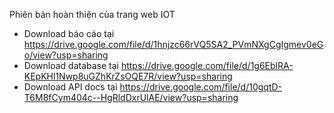 Phiên bản hoàn thiện của trang web IOT
- Download báo cáo tại https://drive.google.com/file/d/1hnjzc66rVQ5SA2_PVmNXgCgIgmev0eGo/view?usp=sharing
- Download database tại https://drive.google.com/file/d/1g6EblRA-KEpKHl1Nwp8uGZhKrZsOQE7R/view?usp=sharing
- Download API docs tại https://drive.google.com/file/d/10gqtD-T6M8fCym404c--HgRldDxrUlAE/view?usp=sharing
